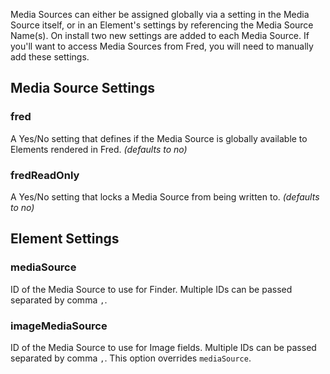 Media Sources can either be assigned globally via a setting in the Media Source itself, or in an Element's settings by referencing the Media Source Name(s). On install two new settings are added to each Media Source. If you'll want to access Media Sources from Fred, you will need to manually add these settings.

## Media Source Settings

### fred
A Yes/No setting that defines if the Media Source is globally available to Elements rendered in Fred. _(defaults to no)_
### fredReadOnly
A Yes/No setting that locks a Media Source from being written to. _(defaults to no)_

## Element Settings
### mediaSource
ID of the Media Source to use for Finder. Multiple IDs can be passed separated by comma `,`.

### imageMediaSource
ID of the Media Source to use for Image fields. Multiple IDs can be passed separated by comma `,`. This option overrides `mediaSource`.